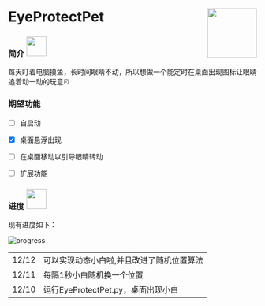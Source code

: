 # EyeProtectPet <img align="right" valign="bottom" src="https://github.com/user-attachments/assets/e8ae851b-b8ba-4272-810a-f4638e9c9538" width="100"/>


### 简介 <img src="https://github.com/user-attachments/assets/4f90daf5-c80b-46cd-9950-7af5bad0ed59" width="40"/>

每天盯着电脑摸鱼，长时间眼睛不动，所以想做一个能定时在桌面出现图标让眼睛追着动一动的玩意⏰

### 期望功能

- [ ] 自启动
- [x] 桌面悬浮出现
- [ ] 在桌面移动以引导眼睛转动
- [ ] 扩展功能


### 进度 <img src="https://github.com/user-attachments/assets/80706a6a-54fb-4399-b4e7-2ee6566840aa" width="40"/>

现有进度如下：

![progress](https://github.com/user-attachments/assets/895bb91a-79b2-4a4e-a5a9-443509b6dcac)

<table>
    <tr>
    <td>12/12</td>
    <td>可以实现动态小白啦,并且改进了随机位置算法</td>
  </tr>
  <tr>
    <td>12/11</td>
    <td>每隔1秒小白随机换一个位置</td>
  </tr>
  <tr>
    <td>12/10</td>
    <td>运行EyeProtectPet.py，桌面出现小白</td>
  </tr>
</table>




